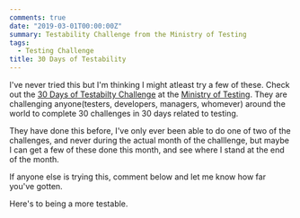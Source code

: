 ```yaml
---
comments: true
date: "2019-03-01T00:00:00Z"
summary: Testability Challenge from the Ministry of Testing
tags:
  - Testing Challenge
title: 30 Days of Testability
---
```


I've never tried this but I'm thinking I might atleast try a few of these.
Check out the [30 Days of Testabilty Challenge](https://www.ministryoftesting.com/dojo/lessons/30-days-of-testability) at the [Ministry of Testing](https://www.ministryoftesting.com/). They are challenging anyone(testers, developers, managers, whomever) around the world to complete 30 challenges in 30 days related to testing.

They have done this before, I've only ever been able to do one of two of the challenges, and never during the actual month of the challlenge, but maybe I can get a few of these done this month, and see where I stand at the end of the month.

If anyone else is trying this, comment below and let me know how far you've gotten.

Here's to being a more testable.
